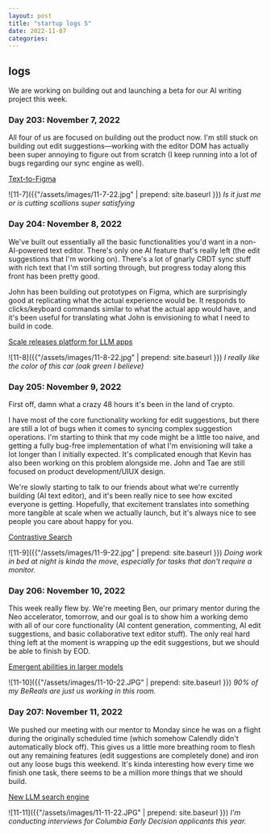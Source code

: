 ```yaml
---
layout: post
title: "startup logs 5"
date: 2022-11-07
categories:
---
```

## logs
We are working on building out and launching a beta for our AI writing project this week.

### Day 203: November 7, 2022
All four of us are focused on building out the product now. I'm still stuck on building out edit suggestions—working with the editor DOM has actually been super annoying to figure out from scratch (I keep running into a lot of bugs regarding our sync engine as well).

[Text-to-Figma](https://twitter.com/mathemagic1an/status/1589657222094934016?s=20&t=Jy1u3bfxLaPE35NxwHMgrA)

![11-7]({{"/assets/images/11-7-22.jpg" | prepend: site.baseurl }})
*Is it just me or is cutting scallions super satisfying*

### Day 204: November 8, 2022
We've built out essentially all the basic functionalities you'd want in a non-AI-powered text editor. There's only one AI feature that's really left (the edit suggestions that I'm working on). There's a lot of gnarly CRDT sync stuff with rich text that I'm still sorting through, but progress today along this front has been pretty good.

John has been building out prototypes on Figma, which are surprisingly good at replicating what the actual experience would be. It responds to clicks/keyboard commands similar to what the actual app would have, and it's been useful for translating what John is envisioning to what I need to build in code.

[Scale releases platform for LLM apps](https://twitter.com/alexandr_wang/status/1590081944603484160?s=20&t=q51RCgzOUYgSe-fMmEe2JA)

![11-8]({{"/assets/images/11-8-22.jpg" | prepend: site.baseurl }})
*I really like the color of this car (oak green I believe)*

### Day 205: November 9, 2022

First off, damn what a crazy 48 hours it's been in the land of crypto.

I have most of the core functionality working for edit suggestions, but there are still a lot of bugs when it comes to syncing complex suggestion operations. I'm starting to think that my code might be a little too naive, and getting a fully bug-free implementation of what I'm envisioning will take a lot longer than I initially expected. It's complicated enough that Kevin has also been working on this problem alongside me. John and Tae are still focused on product development/UIUX design.

We're slowly starting to talk to our friends about what we're currently building (AI text editor), and it's been really nice to see how excited everyone is getting. Hopefully, that excitement translates into something more tangible at scale when we actually launch, but it's always nice to see people you care about happy for you.

[Contrastive Search](https://twitter.com/joao_gante/status/1590293010385760256?s=20&t=LCiCvBZkPN2KqGdDvZJkMQ)

![11-9]({{"/assets/images/11-9-22.jpg" | prepend: site.baseurl }})
*Doing work in bed at night is kinda the move, especially for tasks that don't require a monitor.*

### Day 206: November 10, 2022
This week really flew by. We're meeting Ben, our primary mentor during the Neo accelerator, tomorrow, and our goal is to show him a working demo with all of our core functionality (AI content generation, commenting, AI edit suggestions, and basic collaborative text editor stuff). The only real hard thing left at the moment is wrapping up the edit suggestions, but we should be able to finish by EOD.

[Emergent abilities in larger models](https://ai.googleblog.com/2022/11/characterizing-emergent-phenomena-in.html)

![11-10]({{"/assets/images/11-10-22.JPG" | prepend: site.baseurl }})
*90% of my BeReals are just us working in this room.*

### Day 207: November 11, 2022
We pushed our meeting with our mentor to Monday since he was on a flight during the originally scheduled time (which somehow Calendly didn't automatically block off). This gives us a little more breathing room to flesh out any remaining features (edit suggestions are completely done) and iron out any loose bugs this weekend. It's kinda interesting how every time we finish one task, there seems to be a million more things that we should build.

[New LLM search engine](https://metaphor.systems/)

![11-11]({{"/assets/images/11-11-22.JPG" | prepend: site.baseurl }})
*I'm conducting interviews for Columbia Early Decision applicants this year.*
